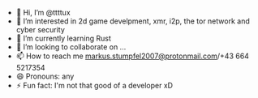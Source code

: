 - 👋 Hi, I’m @ttttux
- 👀 I’m interested in 2d game develpment, xmr, i2p, the tor network and cyber security
- 🌱 I’m currently learning Rust
- 💞️ I’m looking to collaborate on ...
- 📫 How to reach me markus.stumpfel2007@protonmail.com/+43 664 5217354
- 😄 Pronouns: any
- ⚡ Fun fact: I'm not that good of a developer xD

<!---
ttttux/ttttux is a ✨ special ✨ repository because its `README.md` (this file) appears on your GitHub profile.
You can click the Preview link to take a look at your changes.
--->
